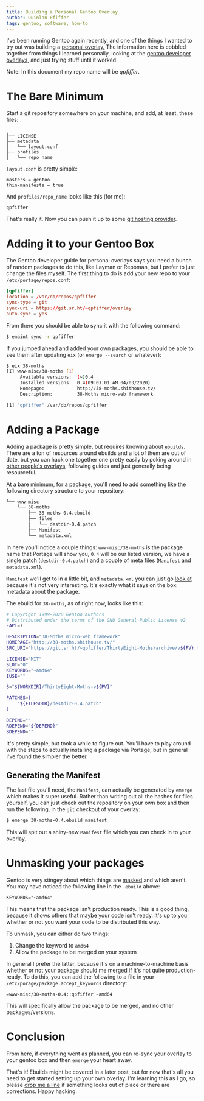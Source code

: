 ```yaml
---
title: Building a Personal Gentoo Overlay
author: Quinlan Pfiffer
tags: gentoo, software, how-to
---
```


I've been running Gentoo again recently, and one of the things I wanted to try
out was building a [personal overlay.](https://wiki.gentoo.org/wiki/Custom_repository)
The information here is cobbled together from things I learned personally,
looking at the [gentoo developer overlays](https://overlays.gentoo.org/), and just trying stuff until it
worked.

Note: In this document my repo name will be *qpfiffer*.

# The Bare Minimum

Start a git repository somewhere on your machine, and add, at least, these
files:

```
.
├── LICENSE
├── metadata
│   └── layout.conf
├── profiles
│   └── repo_name
```

`layout.conf` is pretty simple:
```
masters = gentoo
thin-manifests = true
```

And `profiles/repo_name` looks like this (for me):
```
qpfiffer
```

That's really it. Now you can push it up to some [git hosting provider](https://sourcehut.org/).

# Adding it to your Gentoo Box

The Gentoo developer guide for personal overlays says you need a bunch of random
packages to do this, like Layman or Repoman, but I prefer to just change the
files myself. The first thing to do is add your new repo to your
`/etc/portage/repos.conf`:

```conf
[qpfiffer]
location = /var/db/repos/qpfiffer
sync-type = git
sync-uri = https://git.sr.ht/~qpfiffer/overlay
auto-sync = yes
```

From there you should be able to sync it with the following command:

```bash
$ emaint sync -r qpfiffer
```

If you jumped ahead and added your own packages, you should be able to see them
after updating `eix` (or `emerge --search` or whatever):

```bash
$ eix 38-moths
[I] www-misc/38-moths [1]
     Available versions:  (~)0.4
     Installed versions:  0.4(09:01:01 AM 04/03/2020)
     Homepage:            http://38-moths.shithouse.tv/
     Description:         38-Moths micro-web framework

[1] "qpfiffer" /var/db/repos/qpfiffer
```

# Adding a Package

Adding a package is pretty simple, but requires knowing about [`ebuilds`](https://wiki.gentoo.org/wiki/Basic_guide_to_write_Gentoo_Ebuilds).
There are a ton of resources around ebuilds and a lot of them are out of date,
but you can hack one together one pretty easily by poking around in [other
people's overlays](https://overlays.gentoo.org/), following guides and just
generally being resourceful.

At a bare minimum, for a package, you'll need to add something like the
following directory structure to your repository:

```bash
└── www-misc
    └── 38-moths
        ├── 38-moths-0.4.ebuild
        ├── files
        │   └── destdir-0.4.patch
        ├── Manifest
        └── metadata.xml
```

In here you'll notice a couple things: `www-misc/38-moths` is the package name
that Portage will show you, `0.4` will be our listed version, we have a single
patch (`destdir-0.4.patch`) and a couple of meta files (`Manifest` and
`metadata.xml`).

`Manifest` we'll get to in a little bit, and `metadata.xml` you can just go
[look at](https://git.sr.ht/~qpfiffer/overlay/tree/master/www-misc/38-moths/metadata.xml) because it's not very interesting. It's
exactly what it says on the box: metadata about the package.

The ebuild for `38-moths`, as of right now, looks like this:

```ebuild
# Copyright 1999-2020 Gentoo Authors
# Distributed under the terms of the GNU General Public License v2
EAPI=7

DESCRIPTION="38-Moths micro-web framework"
HOMEPAGE="http://38-moths.shithouse.tv/"
SRC_URI="https://git.sr.ht/~qpfiffer/ThirtyEight-Moths/archive/v${PV}.tar.gz"

LICENSE="MIT"
SLOT="0"
KEYWORDS="~amd64"
IUSE=""

S="${WORKDIR}/ThirtyEight-Moths-v${PV}"

PATCHES=(
	"${FILESDIR}/destdir-0.4.patch"
)

DEPEND=""
RDEPEND="${DEPEND}"
BDEPEND=""
```

It's pretty simple, but took a while to figure out. You'll have to play around
with the steps to actually installing a package via Portage, but in general I've
found the simpler the better.

## Generating the Manifest

The last file you'll need, the `Manifest`, can actually be generated by `emerge`
which makes it super useful. Rather than writing out all the hashes for files
yourself, you can just check out the repository on your own box and then run the
following, in the `git` checkout of your overlay:

```bash
$ emerge 38-moths-0.4.ebuild manifest
```

This will spit out a shiny-new `Manifest` file which you can check in to your overlay.

# Unmasking your packages

Gentoo is very stingey about which things are [masked](https://wiki.gentoo.org/wiki/AMD64/FAQ#I_want_to_install_package_foo.2C_but_emerge_says:_.28masked_by:_.7Eamd64_keyword.29)
and which aren't. You may have noticed the following line in the `.ebuild`
above:

```
KEYWORDS="~amd64"
```

This means that the package isn't production ready. This is a good thing, because it shows others that
maybe your code isn't ready. It's up to you whether or not you want your code to
be distributed this way.

To unmask, you can either do two things:

1. Change the keyword to `amd64`
2. Allow the package to be merged on your system

In general I prefer the latter, because it's on a machine-to-machine basis
whether or not your package should me merged if it's not quite production-ready.
To do this, you can add the following to a file in your
`/etc/porage/package.accept_keywords` directory:

```/etc/portage/package.accept_keywords/qpfiffer
=www-misc/38-moths-0.4::qpfiffer ~amd64
```

This will specifically allow the package to be merged, and no other packages/versions.

# Conclusion

From here, if everything went as planned, you can re-sync your overlay to your
gentoo box and then `emerge` your heart away. 

That's it! Ebuilds might be covered in a later post, but for now that's all you
need to get started setting up your own overlay. I'm learning this as I go, so
please [drop me a line](mailto:qpfiffer+overlay@gmail.com) if something looks
out of place or there are corrections. Happy hacking.
